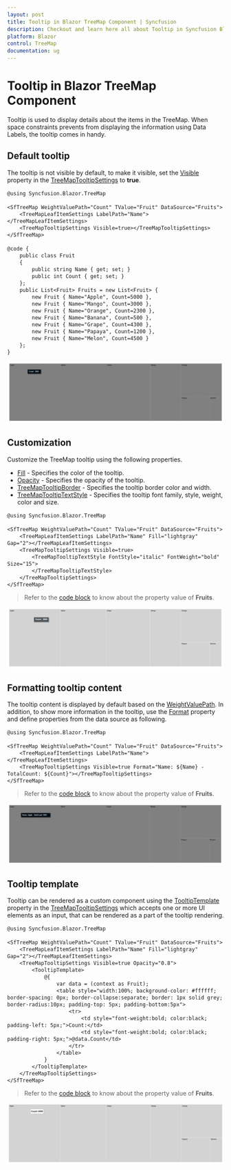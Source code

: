 ```yaml
---
layout: post
title: Tooltip in Blazor TreeMap Component | Syncfusion
description: Checkout and learn here all about Tooltip in Syncfusion Blazor TreeMap component and much more details.
platform: Blazor
control: TreeMap
documentation: ug
---
```


# Tooltip in Blazor TreeMap Component

Tooltip is used to display details about the items in the TreeMap. When space constraints prevents from displaying the information using Data Labels, the tooltip comes in handy.

## Default tooltip

The tooltip is not visible by default, to make it visible, set the [Visible](https://help.syncfusion.com/cr/blazor/Syncfusion.Blazor.TreeMap.TreeMapTooltipSettings.html#Syncfusion_Blazor_TreeMap_TreeMapTooltipSettings_Visible) property in the [TreeMapTooltipSettings](https://help.syncfusion.com/cr/aspnetcore-blazor/Syncfusion.Blazor.TreeMap.TreeMapTooltipSettings.html) to **true**.

```cshtml
@using Syncfusion.Blazor.TreeMap

<SfTreeMap WeightValuePath="Count" TValue="Fruit" DataSource="Fruits">
    <TreeMapLeafItemSettings LabelPath="Name"></TreeMapLeafItemSettings>
    <TreeMapTooltipSettings Visible=true></TreeMapTooltipSettings>
</SfTreeMap>

@code {
    public class Fruit
    {
        public string Name { get; set; }
        public int Count { get; set; }
    };
    public List<Fruit> Fruits = new List<Fruit> {
        new Fruit { Name="Apple", Count=5000 },
        new Fruit { Name="Mango", Count=3000 },
        new Fruit { Name="Orange", Count=2300 },
        new Fruit { Name="Banana", Count=500 },
        new Fruit { Name="Grape", Count=4300 },
        new Fruit { Name="Papaya", Count=1200 },
        new Fruit { Name="Melon", Count=4500 }
    };
}
```

![TreeMap with tooltip](images/Tooltip/Tooltip.png)

## Customization

Customize the TreeMap tooltip using the following properties.

* [Fill](https://help.syncfusion.com/cr/blazor/Syncfusion.Blazor.TreeMap.TreeMapTooltipSettings.html#Syncfusion_Blazor_TreeMap_TreeMapTooltipSettings_Fill) - Specifies the color of the tooltip.
* [Opacity](https://help.syncfusion.com/cr/blazor/Syncfusion.Blazor.TreeMap.TreeMapTooltipSettings.html#Syncfusion_Blazor_TreeMap_TreeMapTooltipSettings_Opacity) - Specifies the opacity of the tooltip.
* [TreeMapTooltipBorder](https://help.syncfusion.com/cr/blazor/Syncfusion.Blazor.TreeMap.TreeMapTooltipBorder.html) - Specifies the tooltip border color and width.
* [TreeMapTooltipTextStyle](https://help.syncfusion.com/cr/blazor/Syncfusion.Blazor.TreeMap.TreeMapTooltipTextStyle.html) - Specifies the tooltip font family, style, weight, color and size.

```cshtml
@using Syncfusion.Blazor.TreeMap

<SfTreeMap WeightValuePath="Count" TValue="Fruit" DataSource="Fruits">
    <TreeMapLeafItemSettings LabelPath="Name" Fill="lightgray" Gap="2"></TreeMapLeafItemSettings>
    <TreeMapTooltipSettings Visible=true>
        <TreeMapTooltipTextStyle FontStyle="italic" FontWeight="bold" Size="15">
        </TreeMapTooltipTextStyle>
    </TreeMapTooltipSettings>
</SfTreeMap>
```

> Refer to the [code block](#default-tooltip) to know about the property value of **Fruits**.

![TreeMap with custom tooltip](images/Tooltip/custom-tooltip.png)

## Formatting tooltip content

The tooltip content is displayed by default based on the [WeightValuePath](https://help.syncfusion.com/cr/blazor/Syncfusion.Blazor.TreeMap.SfTreeMap-1.html#Syncfusion_Blazor_TreeMap_SfTreeMap_1_WeightValuePath). In addition, to show more information in the tooltip, use the [Format](https://help.syncfusion.com/cr/blazor/Syncfusion.Blazor.TreeMap.TreeMapTooltipSettings.html#Syncfusion_Blazor_TreeMap_TreeMapTooltipSettings_Format) property and define properties from the data source as following.

```cshtml
@using Syncfusion.Blazor.TreeMap

<SfTreeMap WeightValuePath="Count" TValue="Fruit" DataSource="Fruits">
    <TreeMapLeafItemSettings LabelPath="Name"></TreeMapLeafItemSettings>
    <TreeMapTooltipSettings Visible=true Format="Name: ${Name} - TotalCount: ${Count}"></TreeMapTooltipSettings>
</SfTreeMap>
```

> Refer to the [code block](#default-tooltip) to know about the property value of **Fruits**.

![TreeMap with tooltip format](images/Tooltip/TooltipFormat.png)

## Tooltip template

Tooltip can be rendered as a custom component using the [TooltipTemplate](https://help.syncfusion.com/cr/blazor/Syncfusion.Blazor.TreeMap.TreeMapTooltipSettings.html#Syncfusion_Blazor_TreeMap_TreeMapTooltipSettings_TooltipTemplate) property in the [TreeMapTooltipSettings](https://help.syncfusion.com/cr/aspnetcore-blazor/Syncfusion.Blazor.TreeMap.TreeMapTooltipSettings.html) which accepts one or more UI elements as an input, that can be rendered as a part of the tooltip rendering.

```cshtml
@using Syncfusion.Blazor.TreeMap

<SfTreeMap WeightValuePath="Count" TValue="Fruit" DataSource="Fruits">
    <TreeMapLeafItemSettings LabelPath="Name" Fill="lightgray" Gap="2"></TreeMapLeafItemSettings>
    <TreeMapTooltipSettings Visible=true Opacity="0.8">
        <TooltipTemplate>
            @{
                var data = (context as Fruit);
                <table style="width:100%; background-color: #ffffff; border-spacing: 0px; border-collapse:separate; border: 1px solid grey; border-radius:10px; padding-top: 5px; padding-bottom:5px">
                    <tr>
                        <td style="font-weight:bold; color:black; padding-left: 5px;">Count:</td>
                        <td style="font-weight:bold; color:black; padding-right: 5px;">@data.Count</td>
                    </tr>
                </table>
            }
        </TooltipTemplate>
    </TreeMapTooltipSettings>
</SfTreeMap>
```

> Refer to the [code block](#default-tooltip) to know about the property value of **Fruits**.

![TreeMap with tooltip template](images/Tooltip/Template.png)